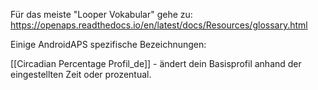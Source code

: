 Für das meiste "Looper Vokabular" gehe zu: https://openaps.readthedocs.io/en/latest/docs/Resources/glossary.html

Einige AndroidAPS spezifische Bezeichnungen:

[[Circadian Percentage Profil_de]] - ändert dein Basisprofil anhand der eingestellten Zeit oder prozentual.